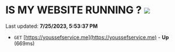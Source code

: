 # IS MY WEBSITE RUNNING ? [![](https://img.shields.io/static/v1?label=Sponsor&message=%E2%9D%A4&logo=GitHub&color=%23fe8e86)](https://github.com/sponsors/<username>)

Last updated: **7/25/2023, 5:53:37 PM**

- `GET` [https://youssefservice.me](https://youssefservice.me) - **Up** (669ms)
